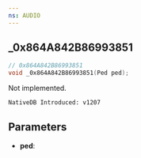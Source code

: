 ```yaml
---
ns: AUDIO
---
```

## _0x864A842B86993851

```c
// 0x864A842B86993851
void _0x864A842B86993851(Ped ped);
```

Not implemented.

```
NativeDB Introduced: v1207
```

## Parameters
* **ped**:
